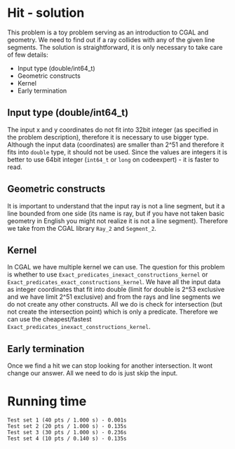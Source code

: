 # Hit - solution
This problem is a toy problem serving as an introduction to CGAL and geometry. We need to find out if a ray collides with any of the given line segments. The solution is straightforward, it is only necessary to take care of few details:
 - Input type (double/int64_t)
 - Geometric constructs
 - Kernel
 - Early termination

## Input type (double/int64_t)
The input x and y coordinates do not fit into 32bit integer (as specified in the problem description), therefore it is necessary to use bigger type. Although the input data (coordinates) are smaller than 2^51 and therefore it fits into `double` type, it should not be used. Since the values are integers it is better to use 64bit integer (`int64_t` or `long` on codeexpert) - it is faster to read.

## Geometric constructs
It is important to understand that the input ray is not a line segment, but it a line bounded from one side (its name is ray, but if you have not taken basic geometry in English you might not realize it is not a line segment). Therefore we take from the CGAL library `Ray_2` and `Segment_2`.

## Kernel
In CGAL we have multiple kernel we can use. The question for this problem is whether to use `Exact_predicates_inexact_constructions_kernel` or `Exact_predicates_exact_constructions_kernel`. We have all the input data as integer coordinates that fit into double (limit for double is 2^53 exclusive and we have limit 2^51 exclusive) and from the rays and line segments we do not create any other constructs. All we do is check for intersection (but not create the intersection point) which is only a predicate. Therefore we can use the cheapest/fastest `Exact_predicates_inexact_constructions_kernel`.

## Early termination
Once we find a hit we can stop looking for another intersection. It wont change our answer. All we need to do is just skip the input.

# Running time
    Test set 1 (40 pts / 1.000 s) - 0.001s
    Test set 2 (20 pts / 1.000 s) - 0.135s
    Test set 3 (30 pts / 1.000 s) - 0.236s
    Test set 4 (10 pts / 0.140 s) - 0.135s
